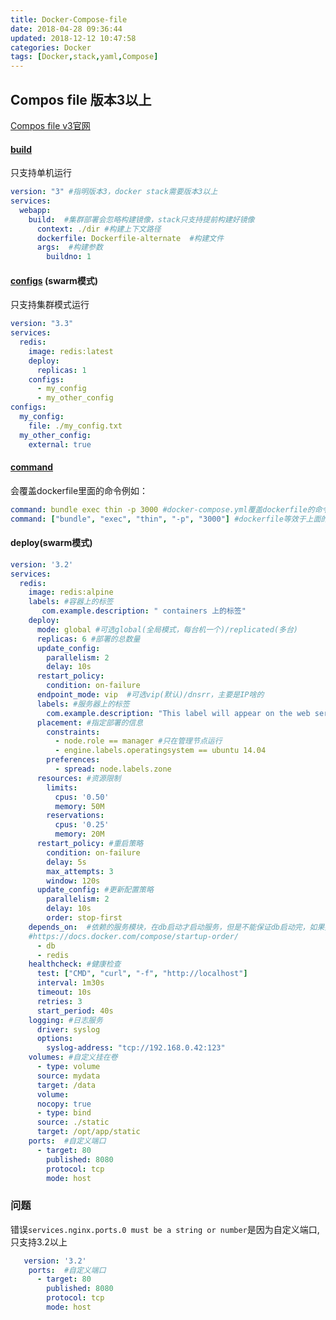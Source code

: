 ```yaml
---
title: Docker-Compose-file
date: 2018-04-28 09:36:44
updated: 2018-12-12 10:47:58
categories: Docker
tags: [Docker,stack,yaml,Compose]
---
```


## Compos file 版本3以上

[Compos file v3官网](https://docs.docker.com/compose/compose-file/#compose-and-docker-compatibility-matrix)

#### [build](单机模式)

只支持单机运行

```yaml
version: "3" #指明版本3，docker stack需要版本3以上
services:
  webapp: 
    build:  #集群部署会忽略构建镜像，stack只支持提前构建好镜像
      context: ./dir #构建上下文路径
      dockerfile: Dockerfile-alternate  #构建文件
      args:  #构建参数
        buildno: 1
```

#### [configs](https://docs.docker.com/engine/swarm/configs/#simple-example-get-started-with-configs) (swarm模式)

只支持集群模式运行

```yaml
version: "3.3"
services:
  redis:
    image: redis:latest
    deploy:
      replicas: 1
    configs:
      - my_config
      - my_other_config
configs:
  my_config:
    file: ./my_config.txt
  my_other_config:
    external: true
```

#### [command]()

会覆盖dockerfile里面的命令例如：

```yaml
command: bundle exec thin -p 3000 #docker-compose.yml覆盖dockerfile的命令
command: ["bundle", "exec", "thin", "-p", "3000"] #dockerfile等效于上面的命令
```

#### deploy(swarm模式)

```yaml
version: '3.2'
services:
  redis:
    image: redis:alpine
    labels: #容器上的标签
       com.example.description: " containers 上的标签"
    deploy:
      mode: global #可选global(全局模式，每台机一个)/replicated(多台)
      replicas: 6 #部署的总数量
      update_config:
        parallelism: 2
        delay: 10s
      restart_policy:
        condition: on-failure
      endpoint_mode: vip  #可选vip(默认)/dnsrr，主要是IP啥的
      labels: #服务器上的标签
        com.example.description: "This label will appear on the web service"
      placement: #指定部署的信息
        constraints:
          - node.role == manager #只在管理节点运行
          - engine.labels.operatingsystem == ubuntu 14.04
        preferences:
          - spread: node.labels.zone
      resources: #资源限制
        limits:
          cpus: '0.50'
          memory: 50M
        reservations:
          cpus: '0.25'
          memory: 20M
      restart_policy: #重启策略
        condition: on-failure
        delay: 5s
        max_attempts: 3
        window: 120s
      update_config: #更新配置策略
        parallelism: 2
        delay: 10s
        order: stop-first
    depends_on:  #依赖的服务模块，在db启动才启动服务，但是不能保证db启动完，如果要设置启动顺序见
    #https://docs.docker.com/compose/startup-order/
      - db
      - redis
    healthcheck: #健康检查
      test: ["CMD", "curl", "-f", "http://localhost"]
      interval: 1m30s
      timeout: 10s
      retries: 3
      start_period: 40s
    logging: #日志服务
      driver: syslog
      options:
        syslog-address: "tcp://192.168.0.42:123"
    volumes: #自定义挂在卷
      - type: volume
      source: mydata
      target: /data
      volume:
      nocopy: true
      - type: bind
      source: ./static
      target: /opt/app/static
    ports:  #自定义端口
      - target: 80
        published: 8080
        protocol: tcp
        mode: host
```



### 问题

错误`services.nginx.ports.0 must be a string or number`是因为自定义端口,只支持3.2以上

```yaml
   version: '3.2' 
    ports:  #自定义端口
      - target: 80
        published: 8080
        protocol: tcp
        mode: host
```





